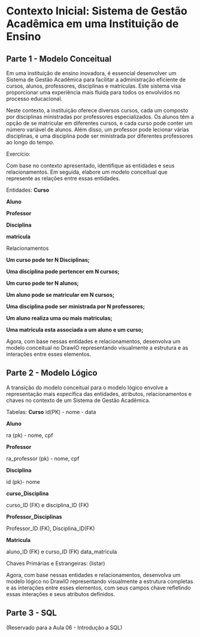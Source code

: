 # Contexto Inicial: Sistema de Gestão Acadêmica em uma Instituição de Ensino

## Parte 1 - Modelo Conceitual

Em uma instituição de ensino inovadora, é essencial desenvolver um Sistema de Gestão Acadêmica para facilitar a administração eficiente de cursos, alunos, professores, disciplinas e matrículas. Este sistema visa proporcionar uma experiência mais fluida para todos os envolvidos no processo educacional.

Neste contexto, a instituição oferece diversos cursos, cada um composto por disciplinas ministradas por professores especializados. Os alunos têm a opção de se matricular em diferentes cursos, e cada curso pode conter um número variável de alunos. Além disso, um professor pode lecionar várias disciplinas, e uma disciplina pode ser ministrada por diferentes professores ao longo do tempo.

Exercício:

Com base no contexto apresentado, identifique as entidades e seus relacionamentos. Em seguida, elabore um modelo conceitual que represente as relações entre essas entidades.

Entidades:
**Curso**

**Aluno**

**Professor**

**Disciplina**

**matricula**

Relacionamentos

**Um curso pode ter N Disciplinas;**

**Uma disciplina pode pertencer em N cursos;**

**Um curso pode ter N alunos;**

**Um aluno pode se matricular em N cursos;**

**Uma disciplina pode ser ministrada por N professores;**

**Um aluno realiza uma ou mais matriculas;**

**Uma matricula esta associada a um aluno e um curso;**

Agora, com base nessas entidades e relacionamentos, desenvolva um modelo conceitual no DrawIO representando visualmente a estrutura e as interações entre esses elementos.

## Parte 2 - Modelo Lógico

A transição do modelo conceitual para o modelo lógico envolve a representação mais específica das entidades, atributos, relacionamentos e chaves no contexto de um Sistema de Gestão Acadêmica.

Tabelas:
**Curso**
id(PK) - nome - data

**Aluno**

ra (pk) - nome, cpf

**Professor**

ra_professor (pk) - nome, cpf

**Disciplina**

id (pk)- nome

**curso_Disciplina** 

curso_ID (FK) e disciplina_ID (FK)

**Professor_Disciplinas**

Professor_ID (FK), Disciplina_ID(FK)

**Matricula**

aluno_ID (FK) e curso_ID (FK)
data_matricula

Chaves Primárias e Estrangeiras:
(listar)

Agora, com base nessas entidades e relacionamentos, desenvolva um modelo lógico no DrawIO representando visualmente a estrutura completas e as interações entre esses elementos, com seus campos chave refletindo essas interações e seus atributos definidos.


## Parte 3 - SQL

(Reservado para a Aula 06 - Introdução a SQL)